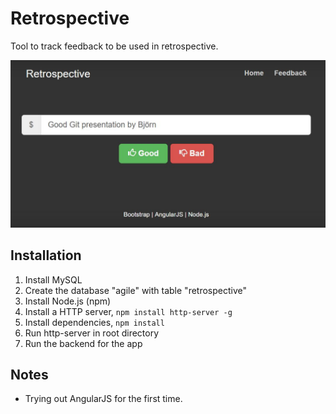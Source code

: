 # Retrospective
Tool to track feedback to be used in retrospective.

![Screenshot](img/screenshot.jpg?raw=true "Screenshot")

## Installation
1. Install MySQL
2. Create the database "agile" with table "retrospective"
2. Install Node.js (npm)
3. Install a HTTP server, `npm install http-server -g`
4. Install dependencies, `npm install`
5. Run http-server in root directory
6. Run the backend for the app

## Notes
- Trying out AngularJS for the first time.

